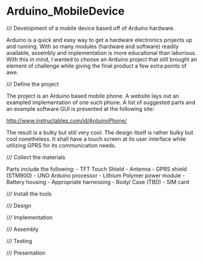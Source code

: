Arduino_MobileDevice
====================

/// Development of a mobile device based off of Arduino hardware.

Arduino is a quick and easy way to get a hardware electronics projects up and running. With so many modules (hardware and software) readily available, assembly and implementation is more educational than laborious. With this in mind, I wanted to choose an Arduino project that still brought an element of challenge while giving the final product a few extra points of awe. 

/// Define the project

The project is an Arduino based mobile phone. A website lays out an exampled implementation of one such phone. A list of suggested parts and an example software GUI is presented at the following site:

http://www.instructables.com/id/ArduinoPhone/

The result is a bulky but still very cool. The design itself is rather bulky but cool nonetheless. It shall have a touch screen at its user interface while utilizing GPRS for its communication needs.

/// Collect the materials

Parts include the following:
	- TFT Touch Shield
	- Antenna
	- GPRS shield (STM900)
	- UNO Arduino processor
	- Lithium Polymer power module
	- Battery housing
	- Appropriate harnessing
	- Body/ Case (TBD)
	- SIM card

/// Install the tools


/// Design


/// Implementation


/// Assembly


/// Testing


/// Presentation
